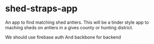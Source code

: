 # shed-straps-app

An app to find matching shed antlers.
This will be a tinder style app to maching sheds on antlers in a gives county or hunting district.

We should use firebase auth
And backbone for backend
